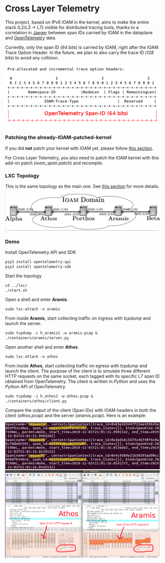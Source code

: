# Cross Layer Telemetry

This project, based on IPv6 IOAM in the kernel, aims to make the entire stack (L2/L3 -> L7) visible for distributed tracing tools, thanks to a correlation in [Jaeger](https://www.jaegertracing.io) between span IDs carried by IOAM in the dataplane and [OpenTelemetry](https://opentelemetry.io) data.

Currently, only the span ID (*64 bits*) is carried by IOAM, right after the IOAM Trace Option Header. In the future, we plan to also carry the trace ID (*128 bits*) to avoid any collision.

![IOAM_Trace_Header_Span](./images/ioam_span_trace_option_header.png?raw=true "Location of an L7 span ID in the IOAM Trace option header")

### Patching the already-IOAM-patched-kernel

If you did **not** patch your kernel with IOAM yet, please follow [this section](https://github.com/IurmanJ/kernel_ipv6_ioam#patching-the-kernel).

For Cross Layer Telemetry, you also need to patch the IOAM kernel with this add-on patch (*ioam_span.patch*) and recompile.

### LXC Topology

This is the same topology as the main one. See [this section](https://github.com/IurmanJ/kernel_ipv6_ioam#lxc-topology) for more details.

![Topology](../lxc/topology.png?raw=true "Topology")

### Demo

Install OpenTelemetry API and SDK
```
pip3 install opentelemetry-api
pip3 install opentelemetry-sdk
```

Start the topology
```
cd ../lxc/
./start.sh
```

Open a shell and enter **Aramis**.
```
sudo lxc-attach -n aramis
```

From inside **Aramis**, start collecting traffic on ingress with *tcpdump* and launch the server.
```
sudo tcpdump -i h_aramis1 -w aramis.pcap &
./containers/aramis/server.py
```

Open another shell and enter **Athos**.
```
sudo lxc-attach -n athos
```

From inside **Athos**, start collecting traffic on egress with *tcpdump* and launch the client. The purpose of the client is to simulate three different HTTP requests on the same socket, each tagged with its specific L7 span ID obtained from OpenTelemetry. The client is written in *Python* and uses the *Python* API of OpenTelemetry.
```
sudo tcpdump -i h_athos2 -w athos.pcap &
./containers/athos/client.py
```

Compare the output of the client (Span IDs) with IOAM headers in both the client (*athos.pcap*) and the server (*aramis.pcap*). Here is an example:

![Client_Spans](./images/client_spans.png?raw=true "Span IDs on the client")
![Wireshark_Client_Server](./images/wireshark.png?raw=true "Comparison between IOAM headers on the client and on the server")

